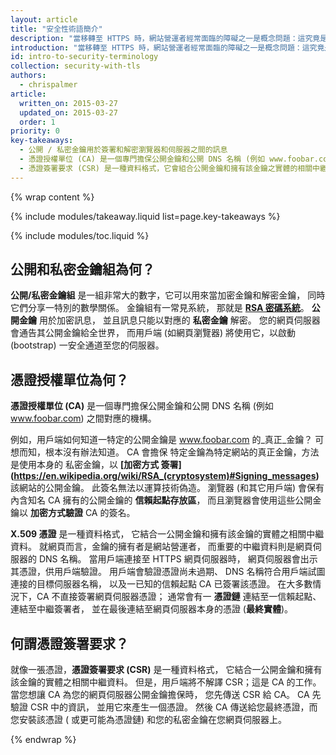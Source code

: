 ```yaml
---
layout: article
title: "安全性術語簡介"
description: "當移轉至 HTTPS 時，網站營運者經常面臨的障礙之一是概念問題：這究竟是在做什麼？這些加密術語有什麼意義？在本節中，我們會提供一個簡短的總覽。"
introduction: "當移轉至 HTTPS 時，網站營運者經常面臨的障礙之一是概念問題：這究竟是在做什麼？這些加密術語有什麼意義？在本節中，我們會提供一個簡短的總覽。"
id: intro-to-security-terminology
collection: security-with-tls
authors:
  - chrispalmer
article:
  written_on: 2015-03-27
  updated_on: 2015-03-27
  order: 1
priority: 0
key-takeaways:
  - 公開 / 私密金鑰用於簽署和解密瀏覽器和伺服器之間的訊息
  - 憑證授權單位 (CA) 是一個專門擔保公開金鑰和公開 DNS 名稱 (例如 www.foobar.com) 之間對應的機構
  - 憑證簽署要求 (CSR) 是一種資料格式，它會組合公開金鑰和擁有該金鑰之實體的相關中繼資料
---
```


{% wrap content %}

{% include modules/takeaway.liquid list=page.key-takeaways %}

{% include modules/toc.liquid %}

## 公開和私密金鑰組為何？

**公開/私密金鑰組** 是一組非常大的數字，它可以用來當加密金鑰和解密金鑰，
同時它們分享一特別的數學關係。
 金鑰組有一常見系統，
那就是 **[RSA 密碼系統](https://en.wikipedia.org/wiki/RSA_(cryptosystem))**。 **公開金鑰**
 用於加密訊息，
並且訊息只能以對應的 **私密金鑰** 解密。 您的網頁伺服器會通告其公開金鑰給全世界，
而用戶端 (如網頁瀏覽器) 將使用它，以啟動 (bootstrap) 一安全通道至您的伺服器。


## 憑證授權單位為何？

**憑證授權單位 (CA)** 是一個專門擔保公開金鑰和公開 DNS 名稱 (例如 www.foobar.com) 之間對應的機構。

例如，用戶端如何知道一特定的公開金鑰是 www.foobar.com 的_真正_金鑰？
可想而知，根本沒有辦法知道。 CA 會擔保
特定金鑰為特定網站的真正金鑰，方法是使用本身的
私密金鑰，以 **[加密方式
簽署] (https://en.wikipedia.org/wiki/RSA_(cryptosystem)#Signing_messages)** 該網站的公開金鑰。
 此簽名無法以運算技術偽造。
瀏覽器 (和其它用戶端) 會保有內含知名 CA 擁有的公開金鑰的 **信賴起點存放區**，
而且瀏覽器會使用這些公開金鑰以 **加密方式驗證** CA 的簽名。


**X.509 憑證** 是一種資料格式，
它結合一公開金鑰和擁有該金鑰的實體之相關中繼資料。 就網頁而言，金鑰的擁有者是網站營運者，
而重要的中繼資料則是網頁伺服器的 DNS 名稱。
 當用戶端連接至 HTTPS 網頁伺服器時，
網頁伺服器會出示其憑證，供用戶端驗證。 用戶端會驗證憑證尚未過期、
DNS 名稱符合用戶端試圖連接的目標伺服器名稱，
以及一已知的信賴起點 CA 已簽署該憑證。
 在大多數情況下，CA 不直接簽署網頁伺服器憑證；
通常會有一 **憑證鏈** 連結至一信賴起點、連結至中繼簽署者，
並在最後連結至網頁伺服器本身的憑證 (**最終實體**)。


## 何謂憑證簽署要求？

就像一張憑證，**憑證簽署要求 (CSR)** 是一種資料格式，
它結合一公開金鑰和擁有該金鑰的實體之相關中繼資料。
 但是，用戶端將不解譯 CSR；這是 CA 的工作。 當您想讓 CA 為您的網頁伺服器公開金鑰擔保時，
您先傳送 CSR 給 CA。 CA 先驗證 CSR 中的資訊，
並用它來產生一個憑證。
然後 CA 傳送給您最終憑證，而您安裝該憑證 (
或更可能為憑證鏈) 和您的私密金鑰在您網頁伺服器上。

{% endwrap %}
